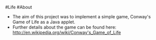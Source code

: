 #Life
#About
- The aim of this project was to implement a simple game, Conway's Game of Life as a Java applet.
- Further details about the game can be found here: http://en.wikipedia.org/wiki/Conway's_Game_of_Life